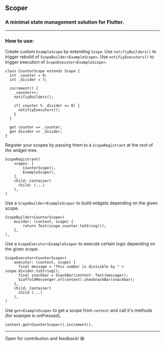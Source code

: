 ## Scoper

### A minimal state management solution for Flutter.

---

### How to use:

Create custom `ExampleScope` by extending `Scope`.
Use `notifiyBuilders()` to trigger rebuild of `ScopeBuilder<ExampleScope>`.
Use `notifiyExecutors()` to trigger execution of `ScopeExecutor<ExampleScope>`.

```
class CounterScope extends Scope {
  int _counter = 0;
  int _divider = 7;

  increment() {
    _counter++;
    notifiyBuilders();

    if(_counter % _divider == 0) {
      notifiyExecutors();
    }
  }

  get counter => _counter;
  get divider => _divider;
}
```

Register your scopes by passing them to a `ScopeRegistrant` at the root of the widget-tree.

```
ScopeRegistrant(
    scopes: [
        CounterScope(),
        ExampleScope(),
    ],
    child: Container(
      child: (...)
    ),
)
```

Use a `ScopeBuilder<ExampleScope>` to build widgets depending on the given scope.

```
ScopeBuilder<CounterScope>(
    builder: (context, scope) {
        return Text(scope.counter.toString());
    },
),
```

Use a `ScopeExecutor<ExampleScope>` to execute certain logic depending on the given scope.

```
ScopeExecutor<CounterScope>(
    executor: (context, scope) {
      final message = "This number is divisible by " + scope.divider.toString();
      final snackbar = SnackBar(content: Text(message));
      ScaffoldMessenger.of(context).showSnackBar(snackbar);
    },
    child: Container(
      child (...)
    ),
)
```

Use `get<ExampleScope>` to get a scope from `context` and call it's methods (for example in onPressed).

```
context.get<CounterScope>().increment(),
```

---

Open for contribution and feedback! 😄
